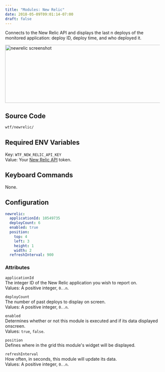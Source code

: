 ```yaml
---
title: "Modules: New Relic"
date: 2018-05-09T09:01:14-07:00
draft: false
---
```


Connects to the New Relic API and displays the last n deploys of the
monitored application: deploy ID, deploy time, and who deployed it.

<img src="/imgs/modules/newrelic.png" width="640" height="189" alt="newrelic screenshot" />

## Source Code

```bash
wtf/newrelic/
```

## Required ENV Variables

<span class="caption">Key:</span> `WTF_NEW_RELIC_API_KEY` <br />
<span class="caption">Value:</span> Your <a href="">New Relic API</a>
token.

## Keyboard Commands

None.

## Configuration

```yaml
newrelic:
  applicationId: 10549735
  deployCount: 6
  enabled: true
  position:
    top: 4
    left: 3
    height: 1
    width: 2
  refreshInterval: 900
```

### Attributes

`applicationId` <br />
The integer ID of the New Relic application you wish to report on. <br
/>
Values: A positive integer, `0..n`.

`deployCount` <br />
The number of past deploys to display on screen. <br />
Values: A positive integer, `0..n`.

`enabled` <br />
Determines whether or not this module is executed and if its data displayed onscreen. <br />
Values: `true`, `false`.

`position` <br />
Defines where in the grid this module's widget will be displayed. <br />

`refreshInterval` <br />
How often, in seconds, this module will update its data. <br />
Values: A positive integer, `0..n`.
